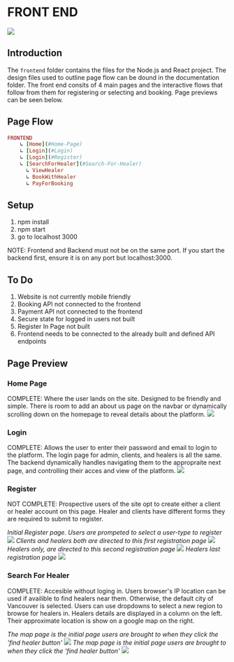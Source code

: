 # FRONT END
![](../../Documentation/screenshots/UX-Web-CityResults.png)

## Introduction
The `frontend` folder contains the files for the Node.js and React project. The design files used to outline page flow can be dound in the documentation folder. The front end consits of 4 main pages and the interactive flows that follow from them for registering or selecting and booking. Page previews can be seen below. 

## Page Flow
```rb
FRONTEND
    ↳ [Home](#Home-Page)
    ↳ [Login](#Login)
    ↳ [Login](#Register)
    ↳ [SearchForHealer](#Search-For-Healer)
      ↳ ViewHealer
      ↳ BookWithHealer
      ↳ PayForBooking

```

## Setup 
1) npm install
2) npm start
3) go to localhost 3000 

NOTE: Frontend and Backend must not be on the same port. If you start the backend first, ensure it is on any port but localhost:3000. 

## To Do
1) Website is not currently mobile friendly
2) Booking API not connected to the frontend
3) Payment API not connected to the frontend
4) Secure state for logged in users not built
5) Register In Page not built
6) Frontend needs to be connected to the already built and defined API endpoints

## Page Preview

### Home Page
COMPLETE: Where the user lands on the site. Designed to be friendly and simple. There is room to add an about us page on the navbar or dynamically scrolling down on the homepage to reveal details about the platform. 
![](../../Documentation/screenshots/home.png)

### Login
COMPLETE: Allows the user to enter their password and email to login to the platform. The login page for admin, clients, and healers is all the same. The backend dynamically handles navigating them to the appropraite next page, and controlling their acces and view of the platform. 
![](../../Documentation/screenshots/UX-WEB-Login.png)

### Register
NOT COMPLETE: Prospective users of the site opt to create either a client or healer account on this page. Healer and clients have different forms they are required to submit to register. 

*Initial Register page. Users are prompeted to select a user-type to register*
![](../../Documentation/screenshots/signup2.png)
*Clients and healers both are directed to this first registration page*
![](../../Documentation/screenshots/signup3.png)
*Healers only, are directed to this second registration page*
![](../../Documentation/screenshots/signup4.png)
*Healers last registration page*
![](../../Documentation/screenshots/signup5.png)

### Search For Healer
COMPLETE: Accesible without loging in. Users browser's IP location can be used if availible to find healers near them. Otherwise, the default city of Vancouver is selected. Users can use dropdowns to select a new region to browse for healers in. Healers details are displayed in a column on the left. Their approximate location is show on a google map on the right. 

*The map page is the initial page users are brought to when they click the 'find healer button'*
![](../../Documentation/screenshots/mapview.png)
*The map page is the initial page users are brought to when they click the 'find healer button'*
![](../../Documentation/screenshots/mapview.png)
